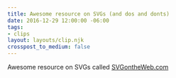 ```yaml
---
title: Awesome resource on SVGs (and dos and donts)
date: 2016-12-29 12:00:00 -06:00
tags:
- clips
layout: layouts/clip.njk
crosspost_to_medium: false
---
```


Awesome resource on SVGs called [SVGontheWeb.com](https://t.co/oXoruvNQ7x)